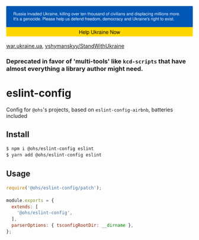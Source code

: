 <img src="https://raw.githubusercontent.com/vshymanskyy/StandWithUkraine/main/banner2-no-action.svg" />

[war.ukraine.ua](https://war.ukraine.ua/), [vshymanskyy/StandWithUkraine](https://github.com/vshymanskyy/StandWithUkraine)

### Deprecated in favor of 'multi-tools' like `kcd-scripts` that have almost everything a library author might need.
# eslint-config
Config for `@ohs`'s projects, based on `eslint-config-airbnb`, batteries included

## Install

```bash
$ npm i @ohs/eslint-config eslint
$ yarn add @ohs/eslint-config eslint
```

## Usage

```js
require('@ohs/eslint-config/patch');

module.exports = {
  extends: [
    '@ohs/eslint-config',
  ],
  parserOptions: { tsconfigRootDir: __dirname },
};
```
